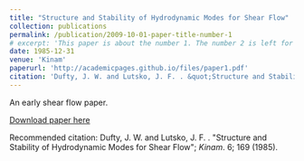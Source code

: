 ```yaml
---
title: "Structure and Stability of Hydrodynamic Modes for Shear Flow"
collection: publications
permalink: /publication/2009-10-01-paper-title-number-1
# excerpt: 'This paper is about the number 1. The number 2 is left for future work.'
date: 1985-12-31
venue: 'Kinam'
paperurl: 'http://academicpages.github.io/files/paper1.pdf'
citation: 'Dufty, J. W. and Lutsko, J. F. . &quot;Structure and Stability of Hydrodynamic Modes for Shear Flow.&quot; <i>Kinam</i>. 6; 169 (1985).'
---
```

An early shear flow paper. 

[Download paper here](http://academicpages.github.io/files/paper1.pdf)

Recommended citation: Dufty, J. W. and Lutsko, J. F. . "Structure and Stability of Hydrodynamic Modes for Shear Flow"; <i>Kinam</i>. 6; 169 (1985).
